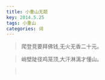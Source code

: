 ```yaml
---
title: 小重山无题
key: 2014.5.25
tags: 小重山
categories: 词
---
```


<blockquote class="blockquote-center">爬登竞要拜佛钱,无火无香二十元。
</blockquote>
<blockquote class="blockquote-center">峭壁陡径鸡笼顶,大汗淋漓才懂山。
</blockquote>
<blockquote class="blockquote-center"></br>
</blockquote>
